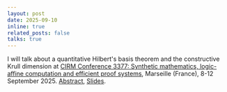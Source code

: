 ```yaml
---
layout: post
date: 2025-09-10
inline: true
related_posts: false
talks: true
---
```


I will talk about a quantitative Hilbert's basis theorem and the constructive Krull dimension at <a href="https://conferences.cirm-math.fr/3377.html">CIRM Conference 3377: Synthetic mathematics, logic-affine computation and efficient proof systems</a>, Marseille (France), 8-12 September 2025. <a href="/assets/pdf/CIRM2025_abs_kuroki.pdf">Abstract</a>, <a href="/assets/pdf/CIRM2025_kuroki.pdf">Slides</a>.